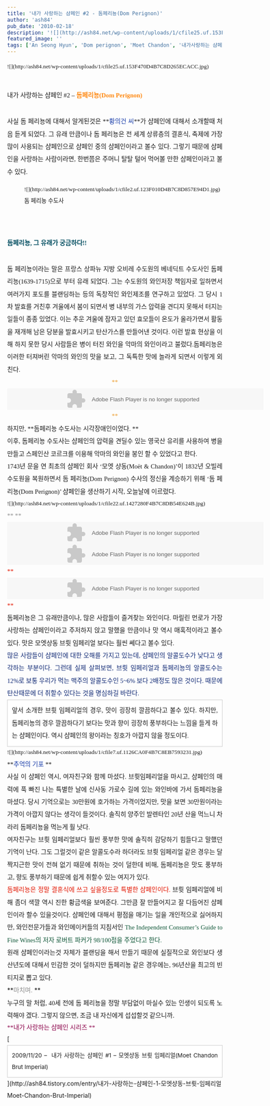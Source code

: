 ```yaml
---
title: '내가 사랑하는 샴페인 #2 - 돔페리뇽(Dom Perignon)'
author: 'ash84'
pub_date: '2010-02-18'
description: '![](http://ash84.net/wp-content/uploads/1/cfile25.uf.153F470D4B7C8D265ECACC.jpg)'
featured_image: ''
tags: ['An Seong Hyun', 'Dom perignon', 'Moet Chandon', '내가사랑하는 샴페인', '돔페리뇽', '모엣 샹동', '베네딕트 수도원', '샴페인', '샴페인중의 샴페인', '안성현']
---
```



<div style="TEXT-ALIGN: justify; LINE-HEIGHT: 2"><span style="FONT-SIZE: 11pt"><span style="FONT-FAMILY: Dotum"><span style="font-size:10pt;">![](http://ash84.net/wp-content/uploads/1/cfile25.uf.153F470D4B7C8D265ECACC.jpg)

</span></span></span></div><div style="TEXT-ALIGN: justify; LINE-HEIGHT: 2"><font face="Dotum" size="3"><span style="LINE-HEIGHT: 2; FONT-SIZE: 13px">  
</span></font></div><div style="TEXT-ALIGN: justify; LINE-HEIGHT: 2"><span style="FONT-SIZE: 11pt"><span style="FONT-FAMILY: Dotum"><span style="font-size: 11pt; ">내가 사랑하는 샴페인 #2 – </span><font color="#ff8b16">**<span style="font-size: 11pt; ">돔페리뇽(Dom Perignon)</span>**</font></span></span></div><span style="font-size: 11pt; ">  
</span>

<div style="TEXT-ALIGN: justify; LINE-HEIGHT: 2"><span style="font-size: 11pt; ">  
</span></div><span style="font-size: 11pt; ">  
</span>

<div style="TEXT-ALIGN: justify; LINE-HEIGHT: 2"><span style="FONT-SIZE: 11pt"><span style="FONT-FAMILY: Dotum"><span style="font-size: 11pt; ">사실 돔 페리뇽에 대해서 알게된것은 </span>**<font color="#193da9"><span style="font-size: 11pt; ">황의건 씨</span></font>**<span style="font-size: 11pt; ">가 샴페인에 대해서 소개할때 처음 듣게 되었다. 그 유래 만큼이나 돔 페리뇽은 전 세계 상류층의 결혼식, 축제에 가장 많이 사용되는 샴페인으로 샴페인 중의 샴페인이라고 볼수 있다. 그렇기 때문에 샴페인을 사랑하는 사람이라면, 한번쯤은 주머니 탈탈 털어 먹어볼 만한 샴페인이라고 볼수 있다. </span></span></span></div><div style="TEXT-ALIGN: justify; LINE-HEIGHT: 2"></div><div style="TEXT-ALIGN: justify; LINE-HEIGHT: 2"><div style="TEXT-ALIGN: justify"><font face="Dotum" size="4"><span style="LINE-HEIGHT: 2; BORDER-COLLAPSE: collapse; FONT-SIZE: 15px"><span style="FONT-SIZE: 10pt">  
</span></span></font></div><div style="TEXT-ALIGN: justify"><font face="Dotum" size="4"><span style="LINE-HEIGHT: 2; BORDER-COLLAPSE: collapse; FONT-SIZE: 15px"><span style="font-size:10pt;"><figure class="wp-caption aligncenter" style="width: 605px">![](http://ash84.net/wp-content/uploads/1/cfile2.uf.123F010D4B7C8D857E94D1.jpg)<figcaption class="wp-caption-text">돔 페리뇽 수도사</figcaption></figure>

</span></span></font></div><div><font face="Dotum" size="4"><span style="LINE-HEIGHT: 2; BORDER-COLLAPSE: collapse; FONT-SIZE: 15px"><span style="FONT-SIZE: 10pt">  
</span></span></font></div></div><div style="TEXT-ALIGN: justify; LINE-HEIGHT: 2"><span style="FONT-SIZE: 11pt"><span style="FONT-FAMILY: Dotum"><span style="font-size:11pt;"><span style="FONT-FAMILY: Dotum">  
</span></span></span></span></div><div style="TEXT-ALIGN: justify; LINE-HEIGHT: 2"><span style="FONT-SIZE: 11pt"><span style="FONT-FAMILY: Dotum"><span style="font-size:11pt;"><span style="FONT-FAMILY: Dotum">**<font color="#004c5f"><span style="font-size: 11pt; ">돔페리뇽, 그 유래가 궁금하다!!</span></font>**</span></span></span></span></div><span style="font-size: 11pt; ">  
</span>

<div style="TEXT-ALIGN: justify; LINE-HEIGHT: 2"><span style="FONT-SIZE: 11pt"><span style="FONT-FAMILY: Dotum"><span style="FONT-SIZE: 10pt">  
<span style="font-size: 11pt; ">  
</span></span></span></span></div><span style="font-size: 11pt; ">  
</span>

<div style="TEXT-ALIGN: justify; LINE-HEIGHT: 2"><span style="font-size: 11pt; ">  
</span><div style="TEXT-ALIGN: justify; LINE-HEIGHT: 2"><span style="FONT-SIZE: 11pt"><span style="FONT-FAMILY: Dotum"><span style="font-size:11pt;"><span style="FONT-FAMILY: Dotum"><span style="font-size: 11pt; ">돔 페리뇽이라는 말은 프랑스 상파뉴 지방 오비레 수도원의 베네딕트 수도사인 돔페리뇽(1639-1715)으로 부터 유래 되었다. 그는 수도원의 와인저장 책임자로 일하면서 여러가지 포도를 블랜딩하는 등의 독창적인 와인제조를 연구하고 있었다. 그 당시 1차 발효를 거친후 겨울에서 봄이 되면서 병 내부의 가스 압력을 견디지 못해서 터지는 일들이 종종 있었다. 이는 </span></span></span></span></span><span style="LINE-HEIGHT: 2; BORDER-COLLAPSE: collapse; FONT-FAMILY: 돋움; FONT-SIZE: 13px"><span style="FONT-SIZE: 11pt"><span style="FONT-FAMILY: Dotum"><span style="font-size:11pt;"><span style="FONT-FAMILY: Dotum"><span style="font-size: 11pt; ">추운 겨울에 잠자고 있던 효모들이 온도가 올라가면서 활동을 재개해 남은 당분을 발효시키고 탄산가스를 만들어낸 것이다. 이런 발효 현상을 이해 하지 못한 당시 사람들은 병이 터진 와인을 악마의 와인이라고 불렀다.돔페리뇽은 이러한 터져버린 악마의 와인의 맛을 보고, 그 독특한 맛에 놀라게 되면서 이렇게 외친다. </span></span></span></span></span></span></div><div style="TEXT-ALIGN: justify; LINE-HEIGHT: 2"><span style="LINE-HEIGHT: 2; BORDER-COLLAPSE: collapse; FONT-FAMILY: 돋움; FONT-SIZE: 13px">  
</span></div><div style="TEXT-ALIGN: justify; LINE-HEIGHT: 2"><span style="LINE-HEIGHT: 2; BORDER-COLLAPSE: collapse; FONT-FAMILY: 돋움; FONT-SIZE: 13px">  
</span></div><div style="TEXT-ALIGN: center; LINE-HEIGHT: 2"><span style="LINE-HEIGHT: 2; BORDER-COLLAPSE: collapse; FONT-FAMILY: 돋움; FONT-SIZE: 13px"><span style="FONT-SIZE: 11pt"><span style="FONT-FAMILY: Dotum"><span style="font-size:11pt;"><span style="FONT-FAMILY: Dotum"><font color="#ec9c2c">**<div><center><span style="FONT-SIZE: 10pt"><object align="middle" classid="clsid:d27cdb6e-ae6d-11cf-96b8-444553540000" codebase="http://download.macromedia.com/pub/shockwave/cabs/flash/swflash.cab#version=9,0,28,0" height="50" width="600"><param name="allowScriptAccess" value="always"></param><param name="movie" value="http://cdmanii.com/attachment/cfile10.uf.116B5E214A9910892D2C30.swf"></param><param name="wmode" value="transparent"></param><param name="menu" value="false"></param><param name="quality " value="high"></param><param name="FlashVars" value="isContent=Y&titleText=출력할타이틀부분&titleLink=&detailText="></param><embed align="middle" allowscriptaccess="always" flashvars="isContent=Y&titleText=형제여,형제여 별을 마셨습니다. &titleLink=&detailText=" height="50" menu="false" name="title_flash" pluginspage="http://www.macromedia.com/go/getflashplayer" quality="high" src="http://cdmanii.com/attachment/cfile10.uf.116B5E214A9910892D2C30.swf" type="application/x-shockwave-flash" width="600" wmode="transparent"></embed></object></span></center></div>**</font></span></span></span></span></span></div><div style="TEXT-ALIGN: justify; LINE-HEIGHT: 2"><span style="LINE-HEIGHT: 2; BORDER-COLLAPSE: collapse; FONT-FAMILY: 돋움; FONT-SIZE: 13px"><span style="FONT-SIZE: 11pt"><span style="FONT-FAMILY: Dotum">  
</span></span></span></div><div style="TEXT-ALIGN: justify; LINE-HEIGHT: 2"><span style="LINE-HEIGHT: 2; BORDER-COLLAPSE: collapse; FONT-FAMILY: 돋움; FONT-SIZE: 13px">  
</span></div><div style="TEXT-ALIGN: justify; LINE-HEIGHT: 2"><span style="LINE-HEIGHT: 2; BORDER-COLLAPSE: collapse; FONT-FAMILY: 돋움; FONT-SIZE: 13px"><span style="FONT-SIZE: 11pt"><span style="FONT-FAMILY: Dotum"><span style="font-size:11pt;"><span style="FONT-FAMILY: Dotum"><span style="font-size: 11pt; ">하지만, </span>**<span style="font-size: 11pt; ">돔페리뇽 수도사는 시각장애인이었다. </span>**</span></span></span></span></span></div><span style="font-size: 11pt; ">  
</span>

<div style="TEXT-ALIGN: justify; LINE-HEIGHT: 2"><span style="LINE-HEIGHT: 2; BORDER-COLLAPSE: collapse; FONT-FAMILY: 돋움; FONT-SIZE: 13px">  
<span style="font-size: 11pt; ">  
</span></span></div><span style="font-size: 11pt; ">  
</span>

<div style="TEXT-ALIGN: justify; LINE-HEIGHT: 2"><font face="Dotum" size="4"><span style="LINE-HEIGHT: 2; BORDER-COLLAPSE: collapse; FONT-SIZE: 15px"><span style="font-size:11pt;"><span style="FONT-FAMILY: Dotum"><span style="font-size: 11pt; ">이후, 돔페리뇽 수도사는 샴페인의 압력을 견딜수 있는 영국산 유리를 사용하여 병을 만들고 스페인산 코르크를 이용해 악마의 와인을 봉인 할 수 있었다고 한다. </span></span></span></span></font></div><span style="font-size: 11pt; ">  
</span>

<div style="TEXT-ALIGN: justify; LINE-HEIGHT: 2"><font face="Dotum" size="4"><span style="LINE-HEIGHT: 2; BORDER-COLLAPSE: collapse; FONT-SIZE: 15px">  
<span style="font-size: 11pt; ">  
</span></span></font></div><span style="font-size: 11pt; ">  
</span>

<div style="TEXT-ALIGN: justify"><font face="Dotum" size="4"><span style="LINE-HEIGHT: 2; BORDER-COLLAPSE: collapse; FONT-SIZE: 15px"><span style="font-size:11pt;"><span style="FONT-FAMILY: Dotum"><span style="font-size: 11pt; ">1743년 문을 연 최초의 샴페인 회사 ‘모엣 샹동(Moët & Chandon)’이 1832년 오빌레 수도원을 복원하면서 돔 페리뇽(Dom Perignon) 수사의 정신을 계승하기 위해 ‘돔 페리뇽(Dom Perignon)’ 샴페인을 생산하기 시작, 오늘날에 이르렀다. </span></span></span></span></font></div><div style="TEXT-ALIGN: justify"><font face="Dotum" size="3"><span style="LINE-HEIGHT: 2; BORDER-COLLAPSE: collapse; FONT-SIZE: 13px">  
</span></font></div></div><div style="TEXT-ALIGN: justify; LINE-HEIGHT: 2"><div style="TEXT-ALIGN: justify"><font face="Dotum" size="3"><span style="LINE-HEIGHT: 2; BORDER-COLLAPSE: collapse; FONT-SIZE: 13px">  
</span></font></div><div style="TEXT-ALIGN: justify"><font face="Dotum" size="3"><span style="LINE-HEIGHT: 2; BORDER-COLLAPSE: collapse; FONT-SIZE: 13px"><span style="FONT-SIZE: 10pt">![](http://ash84.net/wp-content/uploads/1/cfile22.uf.1427280F4B7C8DB54E624B.jpg)

</span>  
</span></font></div><div style="TEXT-ALIGN: justify"><font face="Dotum" size="4"><span style="LINE-HEIGHT: 2; BORDER-COLLAPSE: collapse; FONT-SIZE: 15px"><span style="FONT-SIZE: 10pt">  
</span></span></font></div></div><div style="TEXT-ALIGN: justify; LINE-HEIGHT: 2"><span style="LINE-HEIGHT: 2; BORDER-COLLAPSE: collapse; FONT-FAMILY: 돋움; FONT-SIZE: 13px"><span style="LINE-HEIGHT: 18px; BORDER-COLLAPSE: separate; FONT-FAMILY: 굴림; FONT-SIZE: 12px"></span></span></div><div style="TEXT-ALIGN: justify; LINE-HEIGHT: 2"><span style="LINE-HEIGHT: 2; BORDER-COLLAPSE: collapse; FONT-FAMILY: 돋움; FONT-SIZE: 13px"><span style="LINE-HEIGHT: 18px; BORDER-COLLAPSE: separate; FONT-FAMILY: 굴림; FONT-SIZE: 12px"><div style="TEXT-ALIGN: justify; LINE-HEIGHT: 2"><span style="LINE-HEIGHT: 2; BORDER-COLLAPSE: collapse; FONT-FAMILY: 돋움; FONT-SIZE: 13px"><span style="font-size:11pt;"><font color="#8e8e8e">**  
**</font><div><span style="FONT-SIZE: 10pt"><object align="middle" classid="clsid:d27cdb6e-ae6d-11cf-96b8-444553540000" codebase="http://download.macromedia.com/pub/shockwave/cabs/flash/swflash.cab#version=9,0,28,0" height="50" width="600"><param name="allowScriptAccess" value="always"></param><param name="movie" value="http://cdmanii.com/attachment/cfile10.uf.116B5E214A9910892D2C30.swf"></param><param name="wmode" value="transparent"></param><param name="menu" value="false"></param><param name="quality " value="high"></param><param name="FlashVars" value="isContent=Y&titleText=출력할타이틀부분&titleLink=&detailText="></param><embed align="middle" allowscriptaccess="always" flashvars="isContent=Y&titleText=007 제임스 본드가 가장 즐겨마시는 샴페인. &titleLink=&detailText=" height="50" menu="false" name="title_flash" pluginspage="http://www.macromedia.com/go/getflashplayer" quality="high" src="http://cdmanii.com/attachment/cfile10.uf.116B5E214A9910892D2C30.swf" type="application/x-shockwave-flash" width="600" wmode="transparent"></embed></object></span></div></span></span></div><div style="TEXT-ALIGN: justify; LINE-HEIGHT: 2"><span style="LINE-HEIGHT: 2; BORDER-COLLAPSE: collapse; FONT-FAMILY: 돋움; FONT-SIZE: 13px"><span style="LINE-HEIGHT: 18px; BORDER-COLLAPSE: separate; FONT-FAMILY: 굴림; FONT-SIZE: 12px"><div style="TEXT-ALIGN: justify; LINE-HEIGHT: 2"><span style="LINE-HEIGHT: 2; BORDER-COLLAPSE: collapse; FONT-FAMILY: 돋움; FONT-SIZE: 13px"><span style="font-size:11pt;"><div></div><div><span style="FONT-SIZE: 10pt"><object align="middle" classid="clsid:d27cdb6e-ae6d-11cf-96b8-444553540000" codebase="http://download.macromedia.com/pub/shockwave/cabs/flash/swflash.cab#version=9,0,28,0" height="50" width="600"><param name="allowScriptAccess" value="always"></param><param name="movie" value="http://cdmanii.com/attachment/cfile10.uf.116B5E214A9910892D2C30.swf"></param><param name="wmode" value="transparent"></param><param name="menu" value="false"></param><param name="quality " value="high"></param><param name="FlashVars" value="isContent=Y&titleText=출력할타이틀부분&titleLink=&detailText="></param><embed align="middle" allowscriptaccess="always" flashvars="isContent=Y&titleText=영국여왕 엘리자베스 2세 대관식과 다이애나, 찰스황태자 결혼식에 쓰인 샴페인.  &titleLink=&detailText=" height="50" menu="false" name="title_flash" pluginspage="http://www.macromedia.com/go/getflashplayer" quality="high" src="http://cdmanii.com/attachment/cfile10.uf.116B5E214A9910892D2C30.swf" type="application/x-shockwave-flash" width="600" wmode="transparent"></embed></object></span></div></span></span></div></span></span></div><div style="TEXT-ALIGN: justify; LINE-HEIGHT: 2"><font color="#e31600" face="돋움" size="4"><span style="LINE-HEIGHT: 2; BORDER-COLLAPSE: collapse; FONT-SIZE: 15px">**<span style="COLOR: rgb(51,51,51); FONT-WEIGHT: normal"><div></div><div><span style="FONT-SIZE: 10pt"><object align="middle" classid="clsid:d27cdb6e-ae6d-11cf-96b8-444553540000" codebase="http://download.macromedia.com/pub/shockwave/cabs/flash/swflash.cab#version=9,0,28,0" height="50" width="600"><param name="allowScriptAccess" value="always"></param><param name="movie" value="http://cdmanii.com/attachment/cfile10.uf.116B5E214A9910892D2C30.swf"></param><param name="wmode" value="transparent"></param><param name="menu" value="false"></param><param name="quality " value="high"></param><param name="FlashVars" value="isContent=Y&titleText=출력할타이틀부분&titleLink=&detailText="></param><embed align="middle" allowscriptaccess="always" flashvars="isContent=Y&titleText=마릴린 먼로가 가장 사랑한 샴페인 &titleLink=&detailText=" height="50" menu="false" name="title_flash" pluginspage="http://www.macromedia.com/go/getflashplayer" quality="high" src="http://cdmanii.com/attachment/cfile10.uf.116B5E214A9910892D2C30.swf" type="application/x-shockwave-flash" width="600" wmode="transparent"></embed></object></span></div><div><font size="3"><span style="FONT-SIZE: 13px"><font size="4"><span style="FONT-SIZE: 15px">  
</span></font></span></font></div></span>**</span></font></div></span></span></div><div style="TEXT-ALIGN: justify; LINE-HEIGHT: 2"><span style="LINE-HEIGHT: 2; BORDER-COLLAPSE: collapse; FONT-FAMILY: 돋움; FONT-SIZE: 13px"><span style="font-size: 11pt; ">돔페리뇽은 그 유래만큼이나, 많은 사람들이 즐겨찾는 와인이다. 마릴린 먼로가 가장 사랑하는 샴페인이라고 주저하지 앉고 말했을 만큼이나 맛 역시 매혹적이라고 볼수 있다. 맛은 모엣샹동 브륏 임페리얼 보다는 훨씬 쎄다고 볼수 있다. </span></span></div><span style="font-size: 11pt; ">  
</span>

<div style="TEXT-ALIGN: justify; LINE-HEIGHT: 2"><span style="LINE-HEIGHT: 2; BORDER-COLLAPSE: collapse; FONT-FAMILY: 돋움; FONT-SIZE: 13px"><span style="font-size:11pt;"><font color="#193da9">  
<span style="font-size: 11pt; ">  
</span></font></span></span></div><span style="font-size: 11pt; ">  
</span>

<div style="TEXT-ALIGN: justify; LINE-HEIGHT: 2"><span style="LINE-HEIGHT: 2; BORDER-COLLAPSE: collapse; FONT-FAMILY: 돋움; FONT-SIZE: 13px"><span style="font-size:11pt;"><font color="#112a75"><span style="font-size: 11pt; ">많은 사람들이 샴페인에 대한 오해를 가지고 있는데, 샴페인의 알콜도수가 낮다고 생각하는 부분이다. 그런데 실제 살펴보면, 브륏 임페리얼과 돔페리뇽의 알콜도수는 12%로 보통 우리가 먹는 맥주의 알콜도수인 5~6% 보다 2배정도 많은 것이다. 때문에 탄산때문에 더 취할수 있다는 것을 명심하길 바란다. </span></font></span></span></div><span style="font-size: 11pt; ">  
</span>

<div style="TEXT-ALIGN: justify; LINE-HEIGHT: 2"><span style="LINE-HEIGHT: 2; BORDER-COLLAPSE: collapse; FONT-FAMILY: 돋움; FONT-SIZE: 13px">  
<span style="font-size: 11pt; ">  
</span></span></div><span style="font-size: 11pt; ">  
</span>

<div style="TEXT-ALIGN: justify; LINE-HEIGHT: 2"><font face="돋움" size="3"><span style="LINE-HEIGHT: 2; BORDER-COLLAPSE: collapse; FONT-SIZE: 13px"></span></font></div><span style="font-size: 11pt; ">  
</span>

<div class="txc-textbox" style="BORDER-BOTTOM: rgb(203,203,203) 1px solid; BORDER-LEFT: rgb(203,203,203) 1px solid; PADDING-BOTTOM: 10px; BACKGROUND-COLOR: rgb(255,255,255); PADDING-LEFT: 10px; PADDING-RIGHT: 10px; BORDER-TOP: rgb(203,203,203) 1px solid; BORDER-RIGHT: rgb(203,203,203) 1px solid; PADDING-TOP: 10px"><span style="font-size: 11pt; ">  
</span><div style="TEXT-ALIGN: justify; LINE-HEIGHT: 2"><font face="돋움" size="3"><span style="LINE-HEIGHT: 2; BORDER-COLLAPSE: collapse; FONT-SIZE: 13px"><span style="font-size:10pt;"><span style="font-size: 11pt; ">앞서 소개한 브륏 임페리얼의 경우, 맛이 굉장히 깔끔하다고 볼수 있다. 하지만, 돔페리뇽의 경우 깔끔하다기 보다는 맛과 향이 굉장히 풍부하다는 느낌을 들게 하는 샴페인이다. 역시 샴페인의 왕이라는 칭호가 아깝지 않을 정도이다</span>. </span></span></font></div><div style="TEXT-ALIGN: justify; LINE-HEIGHT: 2"></div></div><div style="TEXT-ALIGN: justify; LINE-HEIGHT: 2"><font face="돋움" size="3"><span style="LINE-HEIGHT:2; BORDER-COLLAPSE: collapse; FONT-SIZE: 13px">  
</span></font></div><div style="TEXT-ALIGN: justify; LINE-HEIGHT: 2"><font face="돋움" size="3"><span style="LINE-HEIGHT:2; BORDER-COLLAPSE: collapse; FONT-SIZE: 13px">  
</span></font></div><div style="TEXT-ALIGN: justify; LINE-HEIGHT: 2"><font face="돋움" size="3"><span style="LINE-HEIGHT:2; BORDER-COLLAPSE: collapse; FONT-SIZE: 13px"><span style="FONT-SIZE: 10pt">![](http://ash84.net/wp-content/uploads/1/cfile7.uf.1126CA0F4B7C8EB7593231.jpg)

</span>  
</span></font></div><div style="TEXT-ALIGN: justify; LINE-HEIGHT: 2"><font face="돋움" size="3"><span style="LINE-HEIGHT: 2; BORDER-COLLAPSE: collapse; FONT-SIZE: 13px">  
</span></font></div><div style="TEXT-ALIGN: justify; LINE-HEIGHT: 2"><span style="LINE-HEIGHT: 2; BORDER-COLLAPSE: collapse; FONT-FAMILY: 돋움; FONT-SIZE: 13px"><span style="font-size:11pt;">**<font color="#193da9"><span style="font-size: 11pt; ">추억의 기포 </span></font>**</span></span></div><span style="font-size: 11pt; ">  
</span>

<div style="TEXT-ALIGN: justify; LINE-HEIGHT: 2"><span style="LINE-HEIGHT: 2; BORDER-COLLAPSE: collapse; FONT-FAMILY: 돋움; FONT-SIZE: 13px">  
<span style="font-size: 11pt; ">  
</span></span></div><span style="font-size: 11pt; ">  
</span>

<div style="TEXT-ALIGN: justify; LINE-HEIGHT: 2"><span style="LINE-HEIGHT: 2; BORDER-COLLAPSE: collapse; FONT-FAMILY: 돋움; FONT-SIZE: 13px"><span style="font-size: 11pt; ">사실 이 샴페인 역시, 여자친구와 함께 마셨다. 브륏임페리얼을 마시고, 샴페인의 매력에 푹 빠진 나는 특별한 날에 신사동 가로수 길에 있는 와인바에 가서 돔페리뇽을 마셨다. 당시 기억으로는 30만원에 호가하는 가격이었지만, 맛을 보면 30만원이라는 가격이 아깝지 않다는 생각이 들것이다. 솔직히 양주인 발렌타인 20년 산을 먹느니 차라리 돔페리뇽을 먹는게 훨 낫다. </span></span></div><span style="font-size: 11pt; ">  
</span>

<div style="TEXT-ALIGN: justify; LINE-HEIGHT: 2"><span style="LINE-HEIGHT: 2; BORDER-COLLAPSE: collapse; FONT-FAMILY: 돋움; FONT-SIZE: 13px"><span style="FONT-SIZE: 10pt">  
<span style="font-size: 11pt; ">  
</span></span></span></div><span style="font-size: 11pt; ">  
</span>

<div style="TEXT-ALIGN: justify; LINE-HEIGHT: 2"><span style="LINE-HEIGHT: 2; BORDER-COLLAPSE: collapse; FONT-FAMILY: 돋움; FONT-SIZE: 13px"><span style="font-size: 11pt; ">여자친구는 브륏 임페리얼보다 훨씬 풍부한 맛에 솔직히 감당하기 힘들다고 말했던 기억이 난다. 그도 그럴것이 같은 알콜도수라 하더라도 브륏 임페리얼 같은 경우는 달짝지근한 맛이 전혀 없기 때문에 취하는 것이 덜한데 비해, 돔페리뇽은 맛도 풍부하고, 향도 풍부하기 때문에 쉽게 취할수 있는 여지가 있다. </span></span></div><span style="font-size: 11pt; ">  
</span>

<div style="TEXT-ALIGN: justify; LINE-HEIGHT: 2"><span style="LINE-HEIGHT: 2; BORDER-COLLAPSE: collapse; FONT-FAMILY: 돋움; FONT-SIZE: 13px"><span style="FONT-SIZE: 10pt">  
<span style="font-size: 11pt; ">  
</span></span></span></div><span style="font-size: 11pt; ">  
</span>

<div style="TEXT-ALIGN: justify; LINE-HEIGHT: 2"><span style="LINE-HEIGHT: 2; BORDER-COLLAPSE: collapse; FONT-FAMILY: 돋움; FONT-SIZE: 13px"><span style="font-size:11pt;"><font color="#e31600"><span style="font-size: 11pt; ">돔페리뇽은 정말 결혼식에 쓰고 싶을정도로 특별한 샴페인이다.</span></font><span style="font-size: 11pt; "> 브륏 임페리얼에 비해 좀더 색깔 역시 진한 황금색을 보여준다. 그만큼 잘 만들어지고 잘 다듬어진 샴페인이라 할수 있을것이다. 샴페인에 대해서 평점을 매기는 일을 개인적으로 싫어하지만, 와인전문가들과 와인메이커들의 지침서인 </span><font color="#105738"><span style="font-size: 11pt; ">The Independent Consumer’s Guide to Fine Wines의 저자 로버트 파커가 98/100점을 주었다고 한다. </span></font></span></span></div><span style="font-size: 11pt; ">  
</span>

<div style="TEXT-ALIGN: justify; LINE-HEIGHT: 2"><span style="LINE-HEIGHT: 2; BORDER-COLLAPSE: collapse; FONT-FAMILY: 돋움; FONT-SIZE: 13px"><span style="FONT-SIZE: 10pt">  
<span style="font-size: 11pt; ">  
</span></span></span></div><span style="font-size: 11pt; ">  
</span>

<div style="TEXT-ALIGN: justify; LINE-HEIGHT: 2"><font face="돋움" size="3"><span style="LINE-HEIGHT: 2; BORDER-COLLAPSE: collapse; FONT-SIZE: 13px"><span style="font-size: 11pt; ">원래 샴페인이라는것 자체가 블랜딩을 해서 만들기 때문에 실질적으로 와인보다 생산년도에 대해서 민감한 것이 덜하지만 돔페리뇽 같은 경우에는, 96년산을 최고의 빈티지로 뽑고 있다.</span></span></font></div><span style="font-size: 11pt; ">  
</span>

<div style="TEXT-ALIGN: justify; LINE-HEIGHT: 2"><font face="돋움" size="3"><span style="LINE-HEIGHT: 2; BORDER-COLLAPSE: collapse; FONT-SIZE: 13px">  
<span style="font-size: 11pt; ">  
</span></span></font></div><span style="font-size: 11pt; ">  
</span>

<div style="TEXT-ALIGN: justify; LINE-HEIGHT: 2"><font face="돋움" size="3"><span style="LINE-HEIGHT: 2; BORDER-COLLAPSE: collapse; FONT-SIZE: 13px">  
<span style="font-size: 11pt; ">  
</span></span></font></div><span style="font-size: 11pt; ">  
</span>

<div style="TEXT-ALIGN: justify; LINE-HEIGHT: 2"><span style="FONT-SIZE: 11pt">**<font color="#8e8e8e"><span style="font-size: 11pt; ">마치며. </span></font>**</span></div><span style="font-size: 11pt; ">  
</span>

<div style="TEXT-ALIGN: justify; LINE-HEIGHT: 2"><span style="FONT-SIZE: 11pt"><span style="FONT-FAMILY: Dotum"><span style="font-size: 11pt; ">누구의 말 처럼, 40세 전에 돔 페리뇽을 정말 부담없이 마실수 있는 인생이 되도록 노력해야 겠다. 그렇지 않으면, 조금 내 자신에게 섭섭할것 같으니까</span></span><span style="font-size: 11pt; ">. </span></span></div><span style="font-size: 11pt; ">  
</span>

<div style="TEXT-ALIGN: justify; LINE-HEIGHT: 2"><span style="FONT-SIZE: 11pt"><span style="FONT-FAMILY: Dotum"><span style="FONT-SIZE: 10pt">  
<span style="font-size: 11pt; ">  
</span></span></span></span></div><span style="font-size: 11pt; ">  
</span>

<div style="TEXT-ALIGN: justify; LINE-HEIGHT: 2"><font face="Dotum" size="3"><span style="LINE-HEIGHT: 26px; FONT-SIZE: 13px"><span style="FONT-SIZE: 11pt"><font color="#8c044b">**<span style="font-size: 11pt; ">내가 사랑하는 샴페인 시리즈 </span>**</font></span></span></font></div><span style="font-size: 11pt; ">  
</span>

<div style="TEXT-ALIGN: justify; LINE-HEIGHT: 2">[<span style="font-size: 11pt; ">  
</span><div class="txc-textbox" style="BORDER-BOTTOM: rgb(203,203,203) 1px solid; BORDER-LEFT: rgb(203,203,203) 1px solid; PADDING-BOTTOM: 10px; BACKGROUND-COLOR: rgb(255,255,255); PADDING-LEFT: 10px; PADDING-RIGHT: 10px; BORDER-TOP: rgb(203,203,203) 1px solid; BORDER-RIGHT: rgb(203,203,203) 1px solid; PADDING-TOP: 10px"><span style="font-size: 10pt; ">2009/11/20 –  내가 사랑하는 샴페인 #1 – 모엣샹동 브륏 임페리얼(Moet Chandon Brut Imperial)</span></div>](http://ash84.tistory.com/entry/내가-사랑하는-샴페인-1-모엣샹동-브륏-임페리얼Moet-Chandon-Brut-Imperial)</div>

